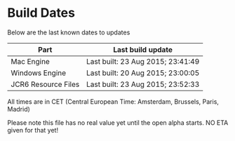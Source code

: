 # Build Dates

Below are the last known dates to updates

Part | Last build update
-----|-----
Mac Engine | Last built: 23 Aug 2015; 23:41:49
Windows Engine | Last built: 20 Aug 2015; 23:00:05
JCR6 Resource Files | Last built: 23 Aug 2015; 23:52:33
All times are in CET (Central European Time: Amsterdam, Brussels, Paris, Madrid)


Please note this file has no real value yet until the open alpha starts. NO ETA given for that yet!
